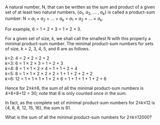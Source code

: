 
<p>A natural number, N, that can be written as the sum and product of a given set of at least two natural numbers, {<i>a</i><sub>1</sub>, <i>a</i><sub>2</sub>, ... , <i>a</i><sub><i>k</i></sub>} is called a product-sum number: N = <i>a</i><sub>1</sub> + <i>a</i><sub>2</sub> + ... + <i>a</i><sub><i>k</i></sub> = <i>a</i><sub>1</sub> × <i>a</i><sub>2</sub> × ... × <i>a</i><sub><i>k</i></sub>.</p>
<p>For example, 6 = 1 + 2 + 3 = 1 × 2 × 3.</p>
<p>For a given set of size, <i>k</i>, we shall call the smallest N with this property a minimal product-sum number. The minimal product-sum numbers for sets of size, <i>k</i> = 2, 3, 4, 5, and 6 are as follows.</p>
<p class="margin_left"><i>k</i>=2: 4 = 2 × 2 = 2 + 2<br /><i>k</i>=3: 6 = 1 × 2 × 3 = 1 + 2 + 3<br /><i>k</i>=4: 8 = 1 × 1 × 2 × 4 = 1 + 1 + 2 + 4<br /><i>k</i>=5: 8 = 1 × 1 × 2 × 2 × 2  = 1 + 1 + 2 + 2 + 2<br /><i>k</i>=6: 12 = 1 × 1 × 1 × 1 × 2 × 6 = 1 + 1 + 1 + 1 + 2 + 6</p>
<p>Hence for 2≤<i>k</i>≤6, the sum of all the minimal product-sum numbers is 4+6+8+12 = 30; note that 8 is only counted once in the sum.</p>
<p>In fact, as the complete set of minimal product-sum numbers for 2≤<i>k</i>≤12 is {4, 6, 8, 12, 15, 16}, the sum is 61.</p>
<p>What is the sum of all the minimal product-sum numbers for 2≤<i>k</i>≤12000?</p>

